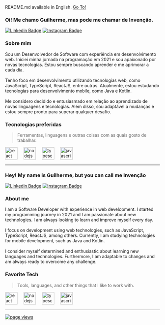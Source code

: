 <p>README.md available in English. <a href="#hey--whats-up">Go To!</a></p>

<h3 align="left">Oi! Me chamo Guilherme, mas pode me chamar de Invenção.</h3>

[![Linkedin Badge](https://img.shields.io/badge/-LinkedIn-0e76a8?style=flat-square&logo=Linkedin&logoColor=white)](https://linkedin.com/in/guilherme-da-invencao-santos-556497282)
[![Instagram Badge](https://img.shields.io/badge/-Instagram-e4405f?style=flat-square&logo=Instagram&logoColor=white)](https://instagram.com/invencaodev/)

<h3 align="left">Sobre mim</h3>

<p align="left">Sou um Desenvolvedor de Software com experiência em desenvolvimento web. Iniciei minha jornada na programação em 2021 e sou apaixonado por novas tecnologias. Estou sempre buscando aprender e me aprimorar a cada dia.<br><br>Tenho foco em desenvolvimento utilizando tecnologias web, como JavaScript, TypeScript, ReactJS, entre outras. Atualmente, estou estudando tecnologias para desenvolvimento mobile, como Java e Kotlin.<br><br>Me considero decidido e entusiasmado em relação ao aprendizado de novas linguagens e tecnologias. Além disso, sou adaptável a mudanças e estou sempre pronto para superar qualquer desafio.</p>


<h3 align="left" id="macropower-tech">Tecnologias preferidas</h3>

> Ferramentas, linguagens e outras coisas com as quais gosto de trabalhar.

<div align="left">
  <img src="https://cdn.jsdelivr.net/gh/devicons/devicon/icons/react/react-original.svg" height="40" alt="react logo"  />
  <img width="12" />
  <img src="https://cdn.jsdelivr.net/gh/devicons/devicon/icons/nodejs/nodejs-original.svg" height="40" alt="nodejs logo"  />
  <img width="12" />
  <img src="https://cdn.jsdelivr.net/gh/devicons/devicon/icons/typescript/typescript-original.svg" height="40" alt="typescript logo"  />
  <img width="12" />
  <img src="https://cdn.jsdelivr.net/gh/devicons/devicon/icons/javascript/javascript-original.svg" height="40" alt="javascript logo"  />
</div>

---

<h3 align="left">Hey! My name is Guilherme, but you can call me Invenção</h3>

[![Linkedin Badge](https://img.shields.io/badge/-LinkedIn-0e76a8?style=flat-square&logo=Linkedin&logoColor=white)](https://linkedin.com/in/guilherme-da-invencao-santos-556497282)
[![Instagram Badge](https://img.shields.io/badge/-Instagram-e4405f?style=flat-square&logo=Instagram&logoColor=white)](https://instagram.com/invencaodev/)

<h3 align="left">About me</h3>

<p align="left">I am a Software Developer with experience in web development. I started my programming journey in 2021 and I am passionate about new technologies. I am always looking to learn and improve myself every day.<br><br>I focus on development using web technologies, such as JavaScript, TypeScript, ReactJS, among others. Currently, I am studying technologies for mobile development, such as Java and Kotlin.<br><br>I consider myself determined and enthusiastic about learning new languages ​​and technologies. Furthermore, I am adaptable to changes and am always ready to overcome any challenge.</p>

<h3 align="left" id="macropower-tech">Favorite Tech</h3>

> Tools, languages, and other things that I like to work with.

<div align="left">
  <img src="https://cdn.jsdelivr.net/gh/devicons/devicon/icons/react/react-original.svg" height="40" alt="react logo"  />
  <img width="12" />
  <img src="https://cdn.jsdelivr.net/gh/devicons/devicon/icons/nodejs/nodejs-original.svg" height="40" alt="nodejs logo"  />
  <img width="12" />
  <img src="https://cdn.jsdelivr.net/gh/devicons/devicon/icons/typescript/typescript-original.svg" height="40" alt="typescript logo"  />
  <img width="12" />
  <img src="https://cdn.jsdelivr.net/gh/devicons/devicon/icons/javascript/javascript-original.svg" height="40" alt="javascript logo"  />
</div>

---

<a href="https://github.com/invencaosts/invencaosts">
  <img src="https://komarev.com/ghpvc/?username=invencaosts" alt="page views" />
</a>
